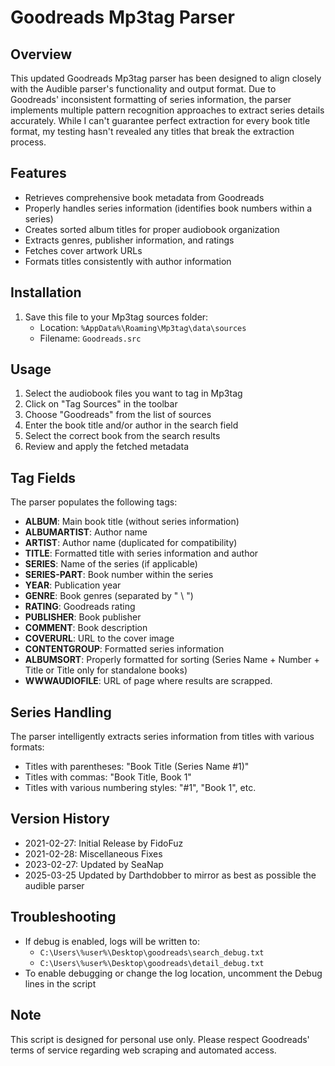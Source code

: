 # Goodreads Mp3tag Parser

## Overview
This updated Goodreads Mp3tag parser has been designed to align closely with the Audible parser's functionality and output format. Due to Goodreads' inconsistent formatting of series information, the parser implements multiple pattern recognition approaches to extract series details accurately. While I can't guarantee perfect extraction for every book title format, my testing hasn't revealed any titles that break the extraction process. 

## Features
- Retrieves comprehensive book metadata from Goodreads
- Properly handles series information (identifies book numbers within a series)
- Creates sorted album titles for proper audiobook organization
- Extracts genres, publisher information, and ratings
- Fetches cover artwork URLs
- Formats titles consistently with author information

## Installation
1. Save this file to your Mp3tag sources folder:
   - Location: `%AppData%\Roaming\Mp3tag\data\sources`
   - Filename: `Goodreads.src`

## Usage
1. Select the audiobook files you want to tag in Mp3tag
2. Click on "Tag Sources" in the toolbar
3. Choose "Goodreads" from the list of sources
4. Enter the book title and/or author in the search field
5. Select the correct book from the search results
6. Review and apply the fetched metadata

## Tag Fields
The parser populates the following tags:
- **ALBUM**: Main book title (without series information)
- **ALBUMARTIST**: Author name
- **ARTIST**: Author name (duplicated for compatibility)
- **TITLE**: Formatted title with series information and author
- **SERIES**: Name of the series (if applicable)
- **SERIES-PART**: Book number within the series
- **YEAR**: Publication year
- **GENRE**: Book genres (separated by " \\ ")
- **RATING**: Goodreads rating
- **PUBLISHER**: Book publisher
- **COMMENT**: Book description
- **COVERURL**: URL to the cover image
- **CONTENTGROUP**: Formatted series information
- **ALBUMSORT**: Properly formatted for sorting (Series Name + Number + Title or Title only for standalone books)
- **WWWAUDIOFILE**: URL of page where results are scrapped.

## Series Handling
The parser intelligently extracts series information from titles with various formats:
- Titles with parentheses: "Book Title (Series Name #1)"
- Titles with commas: "Book Title, Book 1"
- Titles with various numbering styles: "#1", "Book 1", etc.

## Version History
- 2021-02-27: Initial Release by FidoFuz
- 2021-02-28: Miscellaneous Fixes
- 2023-02-27: Updated by SeaNap
- 2025-03-25 Updated by Darthdobber to mirror as best as possible the audible parser

## Troubleshooting
- If debug is enabled, logs will be written to:
  - `C:\Users\%user%\Desktop\goodreads\search_debug.txt`
  - `C:\Users\%user%\Desktop\goodreads\detail_debug.txt`
- To enable debugging or change the log location, uncomment the Debug lines in the script

## Note
This script is designed for personal use only. Please respect Goodreads' terms of service regarding web scraping and automated access.

